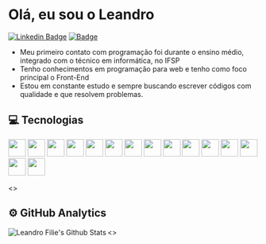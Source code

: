 # Olá, eu sou o Leandro

[![Linkedin Badge](https://img.shields.io/badge/-LinkedIn-blue?style=flat&logo=Linkedin&logoColor=white&link=https://www.linkedin.com/in/leandrofilie//)](https://www.linkedin.com/in/leandrofilie//)
[![ Badge](https://img.shields.io/badge/-Gmail-c14438?style=flat&logo=Gmail&logoColor=white&link=mailto:leandro.gfilie@gmail.com)](mailto:leandro.gfilie@gmail.com)

<ul>
   <li>Meu primeiro contato com programação foi durante o ensino médio, integrado com o técnico em informática, no IFSP</li>
   <li>Tenho conhecimentos em programação para web e tenho como foco principal o Front-End</li>
   <li>Estou em constante estudo e sempre buscando escrever códigos com qualidade e que resolvem problemas.</li>
</ul>

## :computer: Tecnologias
<code><img src="https://skillicons.dev/icons?i=ts" height="35"></code>
<code><img src="https://skillicons.dev/icons?i=react" height="35"></code>
<code><img src="https://skillicons.dev/icons?i=styledcomponents" height="35"></code>
<code><img src="https://skillicons.dev/icons?i=nodejs" height="35"></code>
<code><img src="https://skillicons.dev/icons?i=html" height="35"></code>
<code><img src="https://skillicons.dev/icons?i=css" height="35"></code>
<code><img src="https://skillicons.dev/icons?i=scss" height="35"></code>
<code><img src="https://skillicons.dev/icons?i=js" height="35"></code>
<code><img src="https://skillicons.dev/icons?i=jquery" height="35"></code>
<code><img src="https://skillicons.dev/icons?i=php" height="35"></code>
<code><img src="https://skillicons.dev/icons?i=mysql" height="35"></code>
<code><img src="https://skillicons.dev/icons?i=aws" height="35"></code>
<code><img src="https://skillicons.dev/icons?i=git" height="35"></code>
<code><img src="https://skillicons.dev/icons?i=github" height="35"></code>
<code><img src="https://skillicons.dev/icons?i=figma" height="35"></code>

<>
## :gear: GitHub Analytics
  <p align="center">
    <img align="left" src="https://github-readme-stats.vercel.app/api?username=LeandroFilie&show_icons=true&theme=dracula" alt="Leandro Filie's Github Stats" />
  </p>
<>
